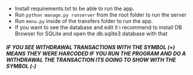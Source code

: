 - Install requirements.txt to be able to run the app.
- Run `python manage.py runserver` from the root folder to run the server
- Run `menu.py` inside of the transfers folder to run the app.
- If you want to see the database and edit it i recommend to install DB Browser for SQLite and open the db.sqlite3 database with that
##### IF YOU SEE WITHDRAWAL TRANSACTIONS WITH THE SYMBOL (+) MEANS THEY WERE HARCODED IF YOU RUN THE PROGRAM AND DO A WITHDRAWAL THE TRANSACTION ITS GOING TO SHOW WITH THE SYMBOL (-) 
